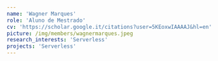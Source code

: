 ```yaml
---
name: 'Wagner Marques'
role: 'Aluno de Mestrado'
cv: 'https://scholar.google.it/citations?user=5KEoxwIAAAAJ&hl=en'
picture: /img/members/wagnermarques.jpeg
research_interests: 'Serverless'
projects: 'Serverless'
---
```


